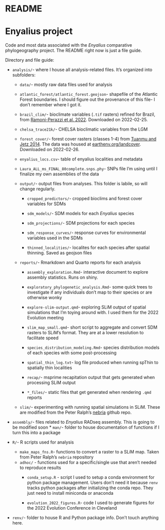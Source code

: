 README
================

# Enyalius project

Code and most data associated with the *Enyalius* comparative
phylogeography project. The README right now is just a file guide.

Directory and file guide:

-   `analysis/`- where I house all analysis-related files. It’s
    organized into subfolders:

    -   `data/`- mostly raw data files used for analysis

    -   `atlantic_forest/atlantic_forest.geojson`- shapefile of the
        Atlantic Forest boundaries. I should figure out the provenance
        of this file- I don’t remember where I got it.

    -   `brazil_clim/`- bioclimate variables (`.tif` rasters) refined
        for Brazil, from [Ramoni-Perazzi et
        al. 2022](https://rmets.onlinelibrary.wiley.com/doi/abs/10.1002/joc.7325).
        Downloaded on 2022-02-25.

    -   `chelsa_trace21k/`- CHELSA bioclimatic variables from the LGM

    -   `forest_cover/`- forest cover rasters (classes 1-4) from [Tuanmu
        and Jetz
        2014](https://onlinelibrary.wiley.com/doi/abs/10.1111/geb.12182).
        The data was housed at
        [earthenv.org/landcover](https://www.earthenv.org/landcover).
        Downloaded on 2022-02-26.

    -   `enyalius_locs.csv`- table of enyalius localities and metadata

    -   `Laura_ALL_ms_FINAL_80complete.snps.phy`- SNPs file I’m using
        until I finalize my own assemblies of the data

    -   `output/`- output files from analyses. This folder is labile, so
        will change regularly.

        -   `cropped_predictors/`- cropped bioclims and forest cover
            variables for SDMs

        -   `sdm_models/`- SDM models for each *Enyalius* species

        -   `sdm_projections/`- SDM projections for each species

        -   `sdm_response_curves/`- response curves for environmental
            variables used in the SDMs

        -   `thinned_localities/`- localites for each species after
            spatial thinning. Saved as geojson files

    -   `reports/`- Rmarkdown and Quarto reports for each analysis

        -   `assembly_exploration.Rmd`- interactive document to explore
            assembly statistics. Runs on shiny.

        -   `exploratory_phylogenetic_analysis.Rmd`- some quick trees to
            investigate if any individuals don’t map to their species or
            are otherwise wonky

        -   `explore-slim-output.qmd`- exploring SLiM output of spatial
            simulations that I’m toying around with. I used them for the
            2022 Evolution meeting

        -   `slim_map_small.qmd`- short script to aggregate and convert
            SDM rasters to SLiM’s format. They are at a lower resolution
            to facilitate speed

        -   `species_distribution_modeling.Rmd`- species distribution
            models of each species with some post-processing

        -   `spatial_thin_log.txt`- log file produced when running
            spThin to spatially thin localities

        -   `recap/`- msprime recapitation output that gets generated
            when processing SLiM output

        -   `*_files/`- static files that get generated when rendering
            `.qmd` reports

    -   `slim/`- experimenting with running spatial simulations in SLiM.
        These are modified from the Peter Ralph’s
        [nebria](https://github.com/petrelharp/nebria) github repo.

-   `assembly/`- files related to *Enyalius* RADseq assembly. This is
    going to be modified soon \* `man/`- folder to house documentation
    of functions if I turn this into a package

-   `R/`- R scripts used for analysis

    -   `make_maps_fns.R`- functions to convert a raster to a SLiM map.
        Taken from Peter Ralph’s `nebria` repository
    -   `adhoc/` - functions used for a specific/single use that aren’t
        needed to reproduce results
        -   `conda_setup.R` - script I used to setup a conda environment
            for python package management. Users don’t need it because
            `renv` tracks python packages after initializing the conda
            repo. They just need to install miniconda or anaconda

        -   `evolution_2022_figures.R`- code I used to generate figures
            for the 2022 Evolution Conference in Cleveland

-   `renv/`- folder to house R and Python package info. Don’t touch
    anything here.
